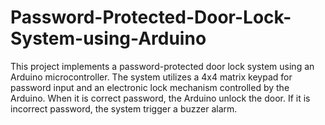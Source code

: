 # Password-Protected-Door-Lock-System-using-Arduino
This project implements a password-protected door lock system using an Arduino microcontroller. The system utilizes a 4x4 matrix keypad for password input and an electronic lock mechanism controlled by the Arduino. When it is correct password, the Arduino unlock the door. If it is incorrect password, the system trigger a buzzer alarm.
